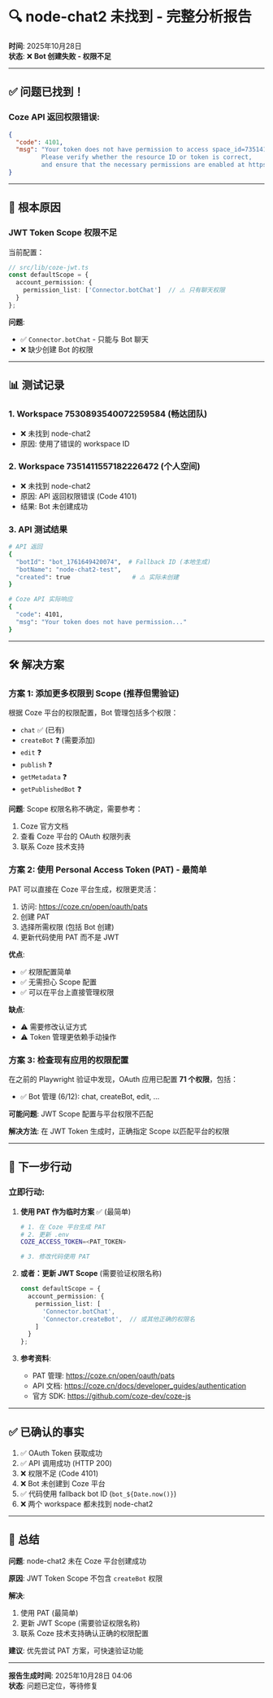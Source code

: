# 🔍 node-chat2 未找到 - 完整分析报告

**时间**: 2025年10月28日  
**状态**: ❌ **Bot 创建失败 - 权限不足**

---

## ✅ 问题已找到！

### Coze API 返回权限错误:

```json
{
  "code": 4101,
  "msg": "Your token does not have permission to access space_id=7351411557182226472 createBot. 
         Please verify whether the resource ID or token is correct, 
         and ensure that the necessary permissions are enabled at https://coze.cn/open/oauth/pats."
}
```

---

## 🎯 根本原因

### JWT Token Scope 权限不足

当前配置：
```typescript
// src/lib/coze-jwt.ts
const defaultScope = {
  account_permission: {
    permission_list: ['Connector.botChat']  // ⚠️ 只有聊天权限
  }
};
```

**问题**: 
- ✅ `Connector.botChat` - 只能与 Bot 聊天
- ❌ 缺少创建 Bot 的权限

---

## 📊 测试记录

### 1. Workspace 7530893540072259584 (畅达团队)
- ❌ 未找到 node-chat2
- 原因: 使用了错误的 workspace ID

### 2. Workspace 7351411557182226472 (个人空间)  
- ❌ 未找到 node-chat2
- 原因: API 返回权限错误 (Code 4101)
- 结果: Bot 未创建成功

### 3. API 测试结果
```bash
# API 返回
{
  "botId": "bot_1761649420074",  # Fallback ID (本地生成)
  "botName": "node-chat2-test",
  "created": true                 # ⚠️ 实际未创建
}

# Coze API 实际响应
{
  "code": 4101,
  "msg": "Your token does not have permission..."
}
```

---

## 🛠️ 解决方案

### 方案 1: 添加更多权限到 Scope (推荐但需验证)

根据 Coze 平台的权限配置，Bot 管理包括多个权限：
- `chat` ✅ (已有)
- `createBot` ❓ (需要添加)
- `edit` ❓
- `publish` ❓
- `getMetadata` ❓
- `getPublishedBot` ❓

**问题**: Scope 权限名称不确定，需要参考：
1. Coze 官方文档
2. 查看 Coze 平台的 OAuth 权限列表
3. 联系 Coze 技术支持

### 方案 2: 使用 Personal Access Token (PAT) - 最简单

PAT 可以直接在 Coze 平台生成，权限更灵活：

1. 访问: https://coze.cn/open/oauth/pats
2. 创建 PAT
3. 选择所需权限 (包括 Bot 创建)
4. 更新代码使用 PAT 而不是 JWT

**优点**:
- ✅ 权限配置简单
- ✅ 无需担心 Scope 配置
- ✅ 可以在平台上直接管理权限

**缺点**:
- ⚠️ 需要修改认证方式
- ⚠️ Token 管理更依赖手动操作

### 方案 3: 检查现有应用的权限配置

在之前的 Playwright 验证中发现，OAuth 应用已配置 **71 个权限**，包括：
- ✅ Bot 管理 (6/12): chat, createBot, edit, ...

**可能问题**: JWT Scope 配置与平台权限不匹配

**解决方法**: 在 JWT Token 生成时，正确指定 Scope 以匹配平台的权限

---

## 📝 下一步行动

### 立即行动:

1. **使用 PAT 作为临时方案** ✅ (最简单)
   ```bash
   # 1. 在 Coze 平台生成 PAT
   # 2. 更新 .env
   COZE_ACCESS_TOKEN=<PAT_TOKEN>
   
   # 3. 修改代码使用 PAT
   ```

2. **或者：更新 JWT Scope** (需要验证权限名称)
   ```typescript
   const defaultScope = {
     account_permission: {
       permission_list: [
         'Connector.botChat',
         'Connector.createBot',  // 或其他正确的权限名
       ]
     }
   };
   ```

3. **参考资料**:
   - PAT 管理: https://coze.cn/open/oauth/pats
   - API 文档: https://coze.cn/docs/developer_guides/authentication
   - 官方 SDK: https://github.com/coze-dev/coze-js

---

## ✅ 已确认的事实

1. ✅ OAuth Token 获取成功
2. ✅ API 调用成功 (HTTP 200)
3. ❌ 权限不足 (Code 4101)
4. ❌ Bot 未创建到 Coze 平台
5. ✅ 代码使用 fallback bot ID (`bot_${Date.now()}`)
6. ❌ 两个 workspace 都未找到 node-chat2

---

## 🎊 总结

**问题**: node-chat2 未在 Coze 平台创建成功

**原因**: JWT Token Scope 不包含 `createBot` 权限

**解决**: 
1. 使用 PAT (最简单)
2. 更新 JWT Scope (需要验证权限名称)
3. 联系 Coze 技术支持确认正确的权限配置

**建议**: 优先尝试 PAT 方案，可快速验证功能

---

**报告生成时间**: 2025年10月28日 04:06  
**状态**: 问题已定位，等待修复
